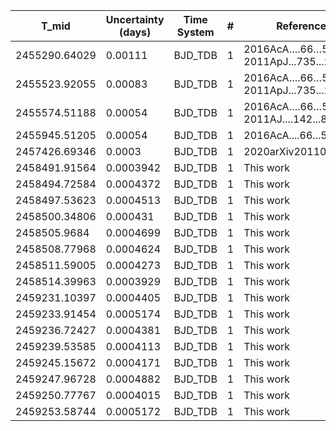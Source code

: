 |T_mid        |Uncertainty (days)|Time System|#  |Reference           |
|-------------|------------------|-----------|---|--------------------|
|2455290.64029|0.00111           |BJD_TDB    |1  |2016AcA….66…55M; 2011ApJ...735...24J|
|2455523.92055|0.00083           |BJD_TDB    |1  |2016AcA….66…55M; 2011ApJ...735...24J|
|2455574.51188|0.00054           |BJD_TDB    |1  |2016AcA….66…55M; 2011AJ....142...86E|
|2455945.51205|0.00054           |BJD_TDB    |1  |2016AcA....66...55M |
|2457426.69346|0.0003            |BJD_TDB    |1  |2020arXiv201107169S |
|2458491.91564|0.0003942         |BJD_TDB    |1  |This work           |
|2458494.72584|0.0004372         |BJD_TDB    |1  |This work           |
|2458497.53623|0.0004513         |BJD_TDB    |1  |This work           |
|2458500.34806|0.000431          |BJD_TDB    |1  |This work           |
|2458505.9684 |0.0004699         |BJD_TDB    |1  |This work           |
|2458508.77968|0.0004624         |BJD_TDB    |1  |This work           |
|2458511.59005|0.0004273         |BJD_TDB    |1  |This work           |
|2458514.39963|0.0003929         |BJD_TDB    |1  |This work           |
|2459231.10397|0.0004405         |BJD_TDB    |1  |This work           |
|2459233.91454|0.0005174         |BJD_TDB    |1  |This work           |
|2459236.72427|0.0004381         |BJD_TDB    |1  |This work           |
|2459239.53585|0.0004113         |BJD_TDB    |1  |This work           |
|2459245.15672|0.0004171         |BJD_TDB    |1  |This work           |
|2459247.96728|0.0004882         |BJD_TDB    |1  |This work           |
|2459250.77767|0.0004015         |BJD_TDB    |1  |This work           |
|2459253.58744|0.0005172         |BJD_TDB    |1  |This work           |
